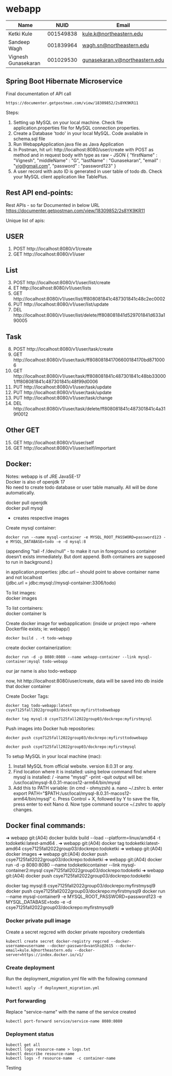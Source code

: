 # webapp

| Name                | NUID      | Email                          |
| ------------------- | --------- | ------------------------------ |
| Ketki Kule          | 001549838 | kule.k@northeastern.edu        |
| Sandeep Wagh        | 001839964 | wagh.sn@northeastern.edu       |
| Vignesh Gunasekaran | 001029530 | gunasekaran.v@northeastern.edu |

## Spring Boot Hibernate Microservice

Final documentation of API call 
```
https://documenter.getpostman.com/view/18309852/2s8YK9KR11
```

Steps:
1. Setting up MySQL on your local machine. Check file application.properties file for MySQL connection properties.
2. Create a Database 'todo' in your local MySQL. Code available in schema.sql file
3. Run WebappApplication.java file as Java Application
4. In Postman, hit url: http://localhost:8080/user/create with POST as method and in request body with type as raw - JSON
{
    "firstName" : "Vignesh",
    "middleName" : "G",
    "lastName" : "Gunasekaran",
    "email" : "vig@gmail.com",
    "password" : "password123"
}
5. A user record with auto ID is generated in user table of todo db. Check your MySQL client application like TablePlus.

## Rest API end-points:

Rest APIs - so far
Documented in below URL
https://documenter.getpostman.com/view/18309852/2s8YK9KR11

Unique list of apis:
## USER
1. POST
http://localhost:8080/v1/create
2. GET
http://localhost:8080/v1/user

## List
3. POST
http://localhost:8080/v1/user/list/create
4. ET
http://localhost:8080/v1/user/lists
5. GET
http://localhost:8080/v1/user/list/ff808081841c487301841c48c2ec0002
6. PUT
http://localhost:8080/v1/user/list/update
7. DEL
http://localhost:8080/v1/user/list/delete/ff808081841d529701841d633a190005

## Task
8. POST
http://localhost:8080/v1/user/task/create
9. GET
http://localhost:8080/v1/user/task/ff808081841706600184170bd8710006
10. GET
http://localhost:8080/v1/user/task/ff808081841c487301841c48bb330001/ff808081841c487301841c48f99d0006
11. PUT
http://localhost:8080/v1/user/task/update
12. PUT
http://localhost:8080/v1/user/task/update
13. PUT
http://localhost:8080/v1/user/task/change
14. DEL
http://localhost:8080/v1/user/task/delete/ff808081841c487301841c4a319f0012

## Other GET
15. GET
http://localhost:8080/v1/user/self
16. GET
http://localhost:8080/v1/user/self/important

## Docker:
Notes:
webapp is of JRE JavaSE-17 <br/>
Docker is also of openjdk 17 <br/>
No need to create todo database or user table manually. All will be done automatically. <br/>

docker pull openjdk <br/>
docker pull mysql <br/>
- creates respective images

Create mysql container:
```
docker run --name mysql-container -e MYSQL_ROOT_PASSWORD=password123 -e MYSQL_DATABASE=todo -e -d mysql:8
```
(appending "tail -f /dev/null" - to make it run in foreground so container doesn’t exists immediately. But dont append. Both containers are supposed to run in background.)

in application.properties: jdbc.url – should point to above container name and not localhost <br/>
(jdbc.url = jdbc:mysql://mysql-container:3306/todo)

To list images: <br/>
docker images

To list containers: <br/>
docker container ls

Create docker image for webapplication: (inside ur project repo -where Dockerfile exists; ie: webapp/) 
```
docker build . -t todo-webapp
```

create docker containerization: 
```
docker run -d -p 8080:8080 --name webapp-container --link mysql-container:mysql todo-webapp
```

our jar name is also todo-webapp

now, hit http://localhost:8080/user/create, data will be saved into db inside that docker container

Create Docker Tags:
```
docker tag todo-webapp:latest csye7125fall2022group03/dockrepo:myfirsttodowebapp
```
```
docker tag mysql:8 csye7125fall2022group03/dockrepo:myfirstmysql
```

Push images into Docker hub repositories:
```
docker push csye7125fall2022group03/dockrepo:myfirsttodowebapp
```
```
docker push csye7125fall2022group03/dockrepo:myfirstmysql
```


To setup MySQL in your local machine (mac):
1. Install MySQL from official website. version 8.0.31 or any.
2. Find location where it is installed: using below command
find where mysql is installed:  / -iname "mysql" -print -quit
output will be: /usr/local/mysql-8.0.31-macos12-arm64/bin/mysql
3. Add this to PATH variable: (in cmd - ohmyzsh)
a. nano ~/.zshrc
b. enter
export PATH="$PATH:/usr/local/mysql-8.0.31-macos12-arm64/bin/mysql"
c. Press Control + X, followed by Y to save the file, press enter to exit Nano
d. Now type command source ~/.zshrc to apply changes.

## Docker final commands:

➜  webapp git:(A04) docker buildx build --load --platform=linux/amd64 -t todoketki:latest-amd64 .
➜  webapp git:(A04) docker tag todoketki:latest-amd64 csye7125fall2022group03/dockrepo:todoketki
➜  webapp git:(A04) docker images
➜  webapp git:(A04) docker push csye7125fall2022group03/dockrepo:todoketki
➜  webapp git:(A04) docker run -d -p 8080:8080 --name todoketkicontainer --link mysql-container2:mysql csye7125fall2022group03/dockrepo:todoketki
➜  webapp git:(A04) docker push csye7125fall2022group03/dockrepo:todoketki


docker tag mysql:8 csye7125fall2022group03/dockrepo:myfirstmysql9
docker push csye7125fall2022group03/dockrepo:myfirstmysql9
docker run --name mysql-container9 -e MYSQL_ROOT_PASSWORD=password123 -e MYSQL_DATABASE=todo -e -d csye7125fall2022group03/dockrepo:myfirstmysql9



### Docker private pull image

Create a secret regcred with docker private repository credentials

```
kubectl create secret docker-registry regcred --docker-username=username --docker-password=vanShi@2615 --docker-email=kule.k@northeastern.edu --docker-server=https://index.docker.io/v1/
```

### Create deployment 

Run the deployment_migration.yml file with the following command

```
kubectl apply -f deployment_migration.yml
```
### Port forwarding

Replace "service-name" with the name of the service created 

```
kubectl port-forward service/service-name 8080:8080
```

### Deployment status

```
kubectl get all
kubectl logs resource-name > logs.txt
kubectl describe resource-name
kubectl logs -f resource-name  -c container-name
```





Testing 
